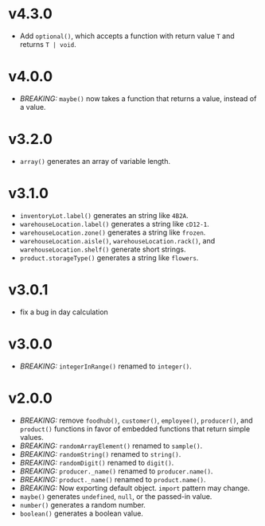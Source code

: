 # v4.3.0

* Add `optional()`, which accepts a function with return value `T` and returns `T | void`.

# v4.0.0

* *BREAKING:* `maybe()` now takes a function that returns a value, instead of a value.

# v3.2.0

* `array()` generates an array of variable length.

# v3.1.0

* `inventoryLot.label()` generates an string like `4B2A`.
* `warehouseLocation.label()` generates a string like `cD12-1`.
* `warehouseLocation.zone()` generates a string like `frozen`.
* `warehouseLocation.aisle()`, `warehouseLocation.rack()`, and `warehouseLocation.shelf()` generate short strings.
* `product.storageType()` generates a string like `flowers`.

# v3.0.1

* fix a bug in day calculation

# v3.0.0

* *BREAKING:* `integerInRange()` renamed to `integer()`.

# v2.0.0

* *BREAKING:* remove `foodhub()`, `customer()`, `employee()`, `producer()`, and `product()` functions in favor of embedded functions that return simple values.
* *BREAKING:* `randomArrayElement()` renamed to `sample()`.
* *BREAKING:* `randomString()` renamed to `string()`.
* *BREAKING:* `randomDigit()` renamed to `digit()`.
* *BREAKING:* `producer._name()` renamed to `producer.name()`.
* *BREAKING:* `product._name()` renamed to `product.name()`.
* *BREAKING:* Now exporting default object. `import` pattern may change.
* `maybe()` generates `undefined`, `null`, or the passed-in value.
* `number()` generates a random number.
* `boolean()` generates a boolean value.
